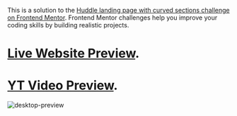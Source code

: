 This is a solution to the [Huddle landing page with curved sections challenge on Frontend Mentor](https://www.frontendmentor.io/challenges/huddle-landing-page-with-curved-sections-5ca5ecd01e82137ec91a50f2). Frontend Mentor challenges help you improve your coding skills by building realistic projects. 

# [Live Website Preview](https://landingpagenikola93.netlify.app/).

# [YT Video Preview](https://www.youtube.com/watch?v=aR81FyonK-4&ab_channel=Dojcinovic).


![desktop-preview](https://user-images.githubusercontent.com/95870159/213804179-aff958f9-a73e-4796-81aa-3680e2de1100.jpg)
